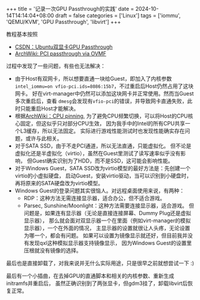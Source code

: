 +++
title = '记录一次GPU Passthrough的实践'
date = 2024-10-14T14:14:04+08:00
draft = false
categories = ['Linux']
tags = ['iommu', 'QEMU/KVM', 'GPU Passthrough', 'libvirt']
+++

教程基本按照

- [CSDN：Ubuntu双显卡GPU Passthrough](https://blog.csdn.net/ahmclishihao/article/details/132679686)
- [ArchWiki: PCI passthrough via OVMF](https://wiki.archlinux.org/title/PCI_passthrough_via_OVMF)

过程中发现了一些问题，有些也无法解决：

- 由于Host有双网卡，所以想要直通一块给Guest，即加入了内核参数
  `intel_iommu=on vfio-pci.ids=8086:15b7`，不过重启后Host仍然占用了这块网卡。
  好在virt-manager中仍然可以添加这块网卡并正常使用。然而当Guest多次重启后，查看
  `dmesg`会发现有`vfio-pci`的错误，并导致网卡直通失败，此时只能重启Host才能解决。
- 根据[ArchWiki：CPU pinning](https://wiki.archlinux.org/title/PCI_passthrough_via_OVMF#CPU_pinning),
  为了避免CPU频繁切换，可以将Host的CPU核心固定，但这似乎只对部分CPU生效，
  因为我手中的Intel的所有CPU共享一个L3缓存，所以无法固定。
  实际进行游戏性能测试时也发现性能确实存在问题，或许与此相关。
- 对于SATA SSD，由于不走PCI通道，所以无法直通，只能虚拟化。
  但不论是虚拟化还是半虚拟化（virtio），虽然在Guest里测试了读写速率似乎没有影响，
  但Guest确实识别为了HDD，而不是SSD，这可能会影响性能。
- 对于Windows Guest，SATA SSD改为virtio模型的最好方法是：先创建一个virtio的小虚拟硬盘，
  启动Guest，安装virtio驱动，当可以识别到小硬盘时，再将原来的SATA硬盘改为virtio模型。
- Windows Guest的登录问题其实很恼人。对远程桌面使用来说，有两种：
  - RDP：这种方法无需连接显示器，适合办公，但不适合游戏。
  - Parsec, Sunshine/Moonlight：这种方法需要连接显示器，适合游戏。
    但问题是，如果连有显示器（无论是直接连接屏幕、Dummy Plug还是虚拟显示器），
    那么就会面对双显示器一个在里面（例如virt-manager的模拟显示器），一个在外面的情况，
    主显示器的设置就很让人头疼，无论设置为哪一个，都会有问题。
    如果可以设置为镜像显示就还好，但目前我并没有发现qxl这种模拟显示器支持镜像显示，
    因为Windows Guest的设置里压根就没有镜像的选择。

最后也是直接卸载了，对我来说并无什么实际用途，只是很早之前就想尝试一下 :)

最后有一个小插曲，在去掉GPU的直通脚本和相关的内核参数、重新生成initramfs并重启后，
虽然正确识别到了两张显卡，但gdm3挂了，卸载libvirt后恢复正常。
